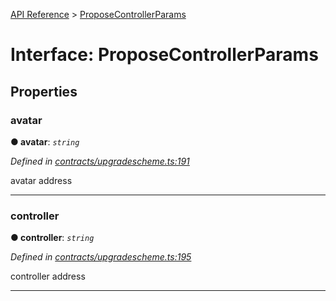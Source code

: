 [API Reference](../README.md) > [ProposeControllerParams](../interfaces/ProposeControllerParams.md)



# Interface: ProposeControllerParams


## Properties
<a id="avatar"></a>

###  avatar

**●  avatar**:  *`string`* 

*Defined in [contracts/upgradescheme.ts:191](https://github.com/daostack/arc.js/blob/caacbb2/lib/contracts/upgradescheme.ts#L191)*



avatar address




___

<a id="controller"></a>

###  controller

**●  controller**:  *`string`* 

*Defined in [contracts/upgradescheme.ts:195](https://github.com/daostack/arc.js/blob/caacbb2/lib/contracts/upgradescheme.ts#L195)*



controller address




___


